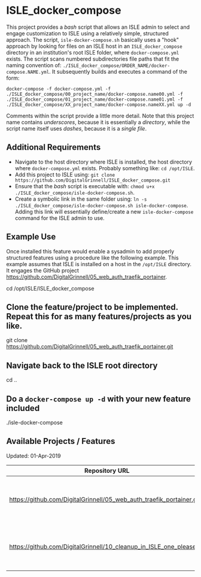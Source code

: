 # ISLE_docker_compose

This project provides a *bash* script that allows an ISLE admin to select and engage customization to ISLE using a relatively simple, structured approach. The script, `isle-docker-compose.sh` basically uses a "hook" approach by looking for files on an ISLE host in an `ISLE_docker_compose` directory in an institution's root ISLE folder, where `docker-compose.yml` exists. The script scans numbered subdirectories file paths that fit the naming convention of: `./ISLE_docker_compose/ORDER_NAME/docker-compose.NAME.yml`. It subsequently builds and executes a command of the form:

```
docker-compose -f docker-compose.yml -f ./ISLE_docker_compose/00_project_name/docker-compose.name00.yml -f ./ISLE_docker_compose/01_project_name/docker-compose.name01.yml -f ./ISLE_docker_compose/XX_project_name/docker-compose.nameXX.yml up -d
```

Comments within the script provide a little more detail.  Note that this project name contains *underscores*, because it is essentially a *directory*, while the script name itself uses *dashes*, because it is a *single file*.

## Additional Requirements

  - Navigate to the host directory where ISLE is installed, the host directory where `docker-compose.yml` exists.  Probably something like: `cd /opt/ISLE`.
  - Add this project to ISLE using: `git clone https://github.com/DigitalGrinnell/ISLE_docker_compose.git`
  - Ensure that the *bash* script is executable with: `chmod u+x ./ISLE_docker_compose/isle-docker-compose.sh`.
  - Create a symbolic link in the same folder using: `ln -s ./ISLE_docker_compose/isle-docker-compose.sh isle-docker-compose`. Adding this link will essentially define/create a new `isle-docker-compose` command for the ISLE admin to use.

## Example Use

Once installed this feature would enable a sysadmin to add properly structured features using a procedure like the following example. This example assumes that ISLE is installed on a host in the `/opt/ISLE` directory. It engages the GitHub project https://github.com/DigitalGrinnell/05_web_auth_traefik_portainer.

cd /opt/ISLE/ISLE_docker_compose
## Clone the feature/project to be implemented.  Repeat this for as many features/projects as you like.
git clone https://github.com/DigitalGrinnell/05_web_auth_traefik_portainer.git
## Navigate back to the ISLE root directory
cd ..
## Do a `docker-compose up -d` with your new feature included
./isle-docker-compose

## Available Projects / Features
Updated:  01-Apr-2019

| Repository URL | Purpose |  
|----------------|---------|
| https://github.com/DigitalGrinnell/05_web_auth_traefik_portainer.git | Provides an authentication challenge for ISLE's Traefik and Portainer dashboards |
| https://github.com/DigitalGrinnell/10_cleanup_in_ISLE_one_please.git | Obliterates some unnecessary cruft in ISLE's FEDORA container |
